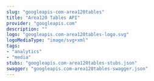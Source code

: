 ```yaml
---
slug: "googleapis-com-area120tables"
title: "Area120 Tables API"
provider: "googleapis.com"
description: ""
logo: "googleapis.com-area120tables-logo.svg"
logoMediaType: "image/svg+xml"
tags:
- "analytics"
- "media"
stubs: "googleapis.com-area120tables-stubs.json"
swagger: "googleapis.com-area120tables-swagger.json"
---
```

